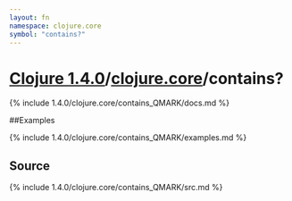 ```yaml
---
layout: fn
namespace: clojure.core
symbol: "contains?"
---
```


# [Clojure 1.4.0](../../)/[clojure.core](../)/contains?

{% include 1.4.0/clojure.core/contains_QMARK/docs.md %}

##Examples

{% include 1.4.0/clojure.core/contains_QMARK/examples.md %}
## Source
{% include 1.4.0/clojure.core/contains_QMARK/src.md %}

